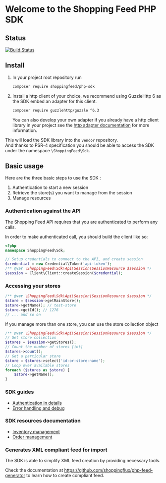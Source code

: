# Welcome to the Shopping Feed PHP SDK

## Status

[![Build Status](https://status.continuousphp.com/git-hub/shoppingflux/php-sdk?token=49445fa5-6900-499a-9a6c-57d8bdda94e1&branch=develop)](https://continuousphp.com/git-hub/shoppingflux/php-sdk)

## Install

1. In your project root repository run 
    ```bash
    composer require shoppingfeed/php-sdk
    ```
2. Install a http client of your choice, we recommend using GuzzleHttp 6 as the SDK embed an adapter for this client.
    ```bash
    composer require guzzlehttp/guzzle ^6.3
    ```
    You can also develop your own adapter if you already have a http client library in your project see the [http adapter documentation](docs/development/http-adapter.md) for more information.

This will load the SDK library into the `vendor` repository.  
And thanks to PSR-4 specification you should be able to access the SDK under the namespace `\ShoppingFeed\Sdk`.

## Basic usage

Here are the three basic steps to use the SDK :
1. Authentication to start a new session
2. Retrieve the store(s) you want to manage from the session
3. Manage resources

### Authentication against the API

The Shopping Feed API requires that you are authenticated to perform any calls.

In order to make authenticated call, you should build the client like so:

```php
<?php
namespace ShoppingFeed\Sdk;

// Setup credentials to connect to the API, and create session
$credential = new Credential\Token('api-token');
/** @var \ShoppingFeed\Sdk\Api\Session\SessionResource $session */
$session = Client\Client::createSession($credential);
```

### Accessing your stores

```php
/** @var \ShoppingFeed\Sdk\Api\Session\SessionResource $session */
$store = $session->getMainStore();
$store->getName(); // test-store
$store->getId(); // 1276
// ... and so on
```

If you manage more than one store, you can use the store collection object

```php
/** @var \ShoppingFeed\Sdk\Api\Session\SessionResource $session */
// Get store collection
$stores = $session->getStores();
// Count the number of stores [int]
$stores->count();
// Get a particular store
$store = $stores->select('id-or-store-name');
// Loop over available stores
foreach ($stores as $store) {
	$store->getName(); 
}
```

### SDK guides

- [Authentication in details](docs/manual/authenticate.md)
- [Error handling and debug](docs/manual/error-handling.md)

### SDK resources documentation

- [Inventory management](docs/manual/resources/inventory.md)
- [Order management](docs/manual/resources/order.md)


### Generates XML compliant feed for import

The SDK is able to simplify XML feed creation by providing necessary tools.

Check the documentation at https://github.com/shoppingflux/php-feed-generator to learn how to create compliant feed.

